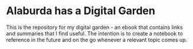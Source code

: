 # Alaburda has a Digital Garden

This is the repository for my digital garden - an ebook that contains links and summaries that I find useful. The intention is to create a notebook to reference in the future and on the go whenever a relevant topic comes up.
